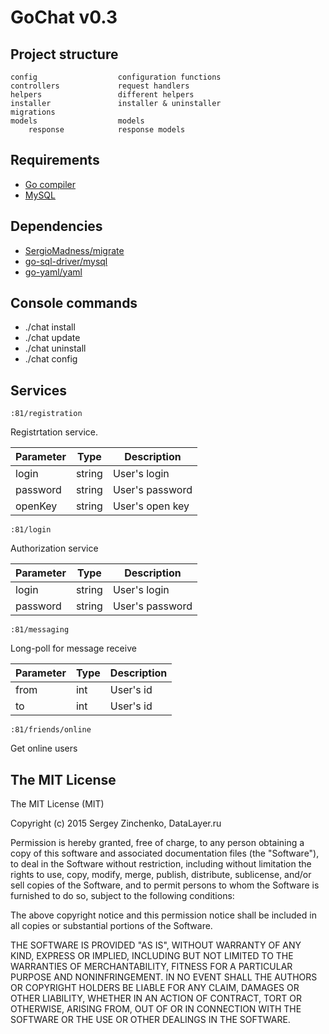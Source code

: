 GoChat v0.3
===========

Project structure
-------------------

```
config					configuration functions
controllers				request handlers
helpers					different helpers
installer				installer & uninstaller
migrations
models					models
	response			response models
```


Requirements
------------
 - [Go compiler](https://golang.org/dl/)
 - [MySQL](https://www.mysql.com/downloads/)


Dependencies
------------
 - [SergioMadness/migrate](https://github.com/SergioMadness/migrate)
 - [go-sql-driver/mysql](https://github.com/go-sql-driver/mysql)
 - [go-yaml/yaml](https://github.com/go-yaml/yaml)


Console commands
----------------
 - ./chat install
 - ./chat update
 - ./chat uninstall
 - ./chat config

Services
--------
```
:81/registration
```
Registrtation service.

| Parameter | Type | Description |
|-----------|------|-------------|
| login     | string | User's login|
| password  | string | User's password |
| openKey   | string | User's open key |

```
:81/login
```
Authorization service

| Parameter | Type | Description |
|-----------|------|-------------|
| login     | string | User's login|
| password  | string | User's password |

```
:81/messaging
```
Long-poll for message receive

| Parameter | Type | Description |
|-----------|------|-------------|
| from     | int | User's id|
| to  | int | User's id |

```
:81/friends/online
```
Get online users


## The MIT License

The MIT License (MIT)

Copyright (c) 2015 Sergey Zinchenko, DataLayer.ru

Permission is hereby granted, free of charge, to any person obtaining a copy
of this software and associated documentation files (the "Software"), to deal
in the Software without restriction, including without limitation the rights
to use, copy, modify, merge, publish, distribute, sublicense, and/or sell
copies of the Software, and to permit persons to whom the Software is
furnished to do so, subject to the following conditions:

The above copyright notice and this permission notice shall be included in all
copies or substantial portions of the Software.

THE SOFTWARE IS PROVIDED "AS IS", WITHOUT WARRANTY OF ANY KIND, EXPRESS OR
IMPLIED, INCLUDING BUT NOT LIMITED TO THE WARRANTIES OF MERCHANTABILITY,
FITNESS FOR A PARTICULAR PURPOSE AND NONINFRINGEMENT. IN NO EVENT SHALL THE
AUTHORS OR COPYRIGHT HOLDERS BE LIABLE FOR ANY CLAIM, DAMAGES OR OTHER
LIABILITY, WHETHER IN AN ACTION OF CONTRACT, TORT OR OTHERWISE, ARISING FROM,
OUT OF OR IN CONNECTION WITH THE SOFTWARE OR THE USE OR OTHER DEALINGS IN THE
SOFTWARE.